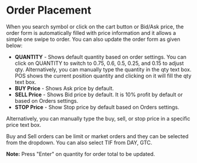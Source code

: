 # **Order Placement**

When you search symbol or click on the cart button or Bid/Ask price, the order form is automatically filled with price information and it allows a simple one swipe to order.
You can also update the order form as given below:

- **QUANTITY** - Shows default quantity based on order settings. You can click on QUANTITY to switch to 0.75, 0.6, 0.5, 0.25, and 0.15 to adjust qty.
Alternatively, you can manually type the quantity in the qty text box. POS shows the current position quantity and clicking on it will fill the qty text box.
- **BUY Price** - Shows Ask price by default.
- **SELL Price** - Shows Bid price by default. It is 10% profit by default or based on Orders settings.
- **STOP Price** - Show Stop price by default based on Orders settings.

Alternatively, you can manually type the buy, sell, or stop price in a specific price text box.

Buy and Sell orders can be limit or market orders and they can be selected from the dropdown. You can also select TIF from DAY, GTC.

**Note:** Press "Enter" on quantity for order total to be updated.
